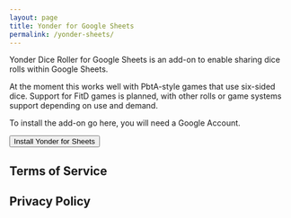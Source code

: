 ```yaml
---
layout: page
title: Yonder for Google Sheets
permalink: /yonder-sheets/
---
```


Yonder Dice Roller for Google Sheets is an add-on to enable sharing dice rolls within Google Sheets.

At the moment this works well with PbtA-style games that use six-sided dice. Support for FitD games is planned, with other rolls or game systems support depending on use and demand.

To install the add-on go here, you will need a Google Account.

<button>Install Yonder for Sheets</button>


## Terms of Service

## Privacy Policy
